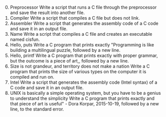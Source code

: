 0. Preprocessor
Write a script that runs a C file through the preprocessor and save the result into another file.
1. Compiler 
Write a script that compiles a C file but does not link.
2. Assembler 
Write a script that generates the assembly code of a C code and save it in an output file.
3. Name 
Write a script that compiles a C file and creates an executable named cisfun.
4. Hello, puts 
Write a C program that prints exactly "Programming is like building a multilingual puzzle, followed by a new line.
5. Hello, printf 
Write a C program that prints exactly with proper grammar, but the outcome is a piece of art,, followed by a new line.
6. Size is not grandeur, and territory does not make a nation 
Write a C program that prints the size of various types on the computer it is compiled and run on.
7. Intel 
Write a script that generates the assembly code (Intel syntax) of a C code and save it in an output file.
8. UNIX is basically a simple operating system, but you have to be a genius to understand the simplicity 
Write a C program that prints exactly and that piece of art is useful" - Dora Korpar, 2015-10-19, followed by a new line, to the standard error.
